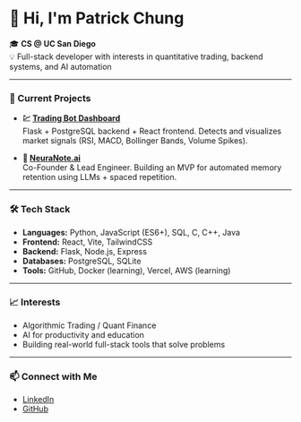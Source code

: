 # 👋 Hi, I'm Patrick Chung

🎓 **CS @ UC San Diego**  
💡 Full-stack developer with interests in quantitative trading, backend systems, and AI automation

---

### 🚀 Current Projects

- **💹 [Trading Bot Dashboard](https://github.com/TheAsianFish/trading-bot)**  
  Flask + PostgreSQL backend + React frontend. Detects and visualizes market signals (RSI, MACD, Bollinger Bands, Volume Spikes).

- **🧠 [NeuraNote.ai](https://github.com/golkelj/NeuraNote)**  
  Co-Founder & Lead Engineer. Building an MVP for automated memory retention using LLMs + spaced repetition.

---

### 🛠️ Tech Stack

- **Languages:** Python, JavaScript (ES6+), SQL, C, C++, Java
- **Frontend:** React, Vite, TailwindCSS
- **Backend:** Flask, Node.js, Express
- **Databases:** PostgreSQL, SQLite
- **Tools:** GitHub, Docker (learning), Vercel, AWS (learning)

---

### 📈 Interests

- Algorithmic Trading / Quant Finance
- AI for productivity and education
- Building real-world full-stack tools that solve problems

---

### 📫 Connect with Me

- [LinkedIn]((https://www.linkedin.com/in/patrick-chung-5a17462b3/))
- [GitHub](https://github.com/TheAsianFish)  
